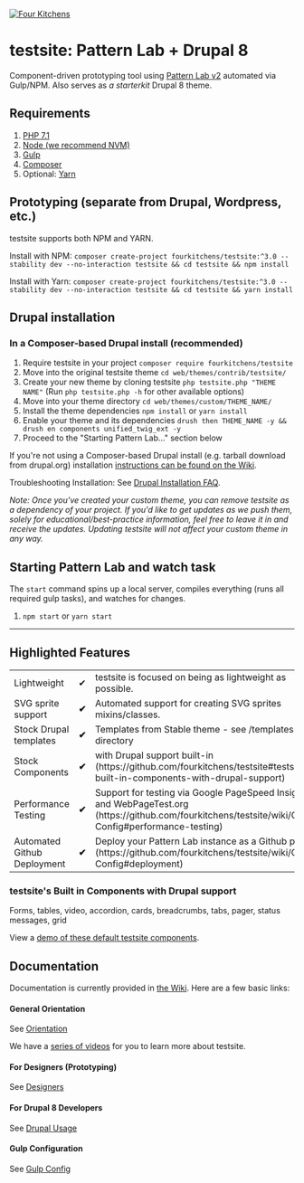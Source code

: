 [![Four Kitchens](https://img.shields.io/badge/4K-Four%20Kitchens-35AA4E.svg)](https://fourkitchens.com/)

# testsite: Pattern Lab + Drupal 8

Component-driven prototyping tool using [Pattern Lab v2](http://patternlab.io/) automated via Gulp/NPM. Also serves as _a starterkit_ Drupal 8 theme.

## Requirements

1.  [PHP 7.1](http://www.php.net/)
2.  [Node (we recommend NVM)](https://github.com/creationix/nvm)
3.  [Gulp](http://gulpjs.com/)
4.  [Composer](https://getcomposer.org/)
5.  Optional: [Yarn](https://github.com/yarnpkg/yarn)

## Prototyping (separate from Drupal, Wordpress, etc.)

testsite supports both NPM and YARN.

Install with NPM:
`composer create-project fourkitchens/testsite:^3.0 --stability dev --no-interaction testsite && cd testsite && npm install`

Install with Yarn:
`composer create-project fourkitchens/testsite:^3.0 --stability dev --no-interaction testsite && cd testsite && yarn install`

## Drupal installation

### In a Composer-based Drupal install (recommended)

1. Require testsite in your project `composer require fourkitchens/testsite`
2. Move into the original testsite theme `cd web/themes/contrib/testsite/`
3. Create your new theme by cloning testsite `php testsite.php "THEME NAME"` (Run `php testsite.php -h` for other available options)
4. Move into your theme directory `cd web/themes/custom/THEME_NAME/`
5. Install the theme dependencies `npm install` or `yarn install`
6. Enable your theme and its dependencies `drush then THEME_NAME -y && drush en components unified_twig_ext -y`
7. Proceed to the "Starting Pattern Lab…" section below

If you're not using a Composer-based Drupal install (e.g. tarball download from drupal.org) installation [instructions can be found on the Wiki](https://github.com/fourkitchens/testsite/wiki/Installation).

Troubleshooting Installation: See [Drupal Installation FAQ](https://github.com/fourkitchens/testsite/wiki/Installation#drupal-installation-faq).

_Note: Once you've created your custom theme, you can remove testsite as a dependency of your project. If you'd like to get updates as we push them, solely for educational/best-practice information, feel free to leave it in and receive the updates. Updating testsite will not affect your custom theme in any way._

## Starting Pattern Lab and watch task

The `start` command spins up a local server, compiles everything (runs all required gulp tasks), and watches for changes.

1.  `npm start` or `yarn start`

---

## Highlighted Features

<table><tbody>
<tr><td>Lightweight</td><td>✔</td><td>testsite is focused on being as lightweight as possible.</td></tr>
<tr><td>SVG sprite support </td><td><strong>✔</strong></td><td>Automated support for creating SVG sprites mixins/classes.</td></tr>
<tr><td>Stock Drupal templates </td><td><strong>✔</strong></td><td>Templates from Stable theme - see /templates directory</td></tr>
<tr><td>Stock Components </td><td><strong>✔</strong></td><td>with Drupal support built-in (https://github.com/fourkitchens/testsite#testsites-built-in-components-with-drupal-support)</td></tr>
<tr><td>Performance Testing </td><td><strong>✔</strong></td><td>Support for testing via Google PageSpeed Insights and WebPageTest.org (https://github.com/fourkitchens/testsite/wiki/Gulp-Config#performance-testing)</td></tr>
<tr><td>Automated Github Deployment </td><td><strong>✔</strong></td><td>Deploy your Pattern Lab instance as a Github page (https://github.com/fourkitchens/testsite/wiki/Gulp-Config#deployment)</td></tr>
</tbody></table>

<h3 id="components">testsite's Built in Components with Drupal support</h3>
Forms, tables, video, accordion, cards, breadcrumbs, tabs, pager, status messages, grid

View a [demo of these default testsite components](https://fourkitchens.github.io/testsite/pattern-lab/public/).

## Documentation

Documentation is currently provided in [the Wiki](https://github.com/fourkitchens/testsite/wiki). Here are a few basic links:

#### General Orientation

See [Orientation](https://github.com/fourkitchens/testsite/wiki/Orientation)

We have a [series of videos](https://www.youtube.com/playlist?list=PLO9S6JjNqWsGMQLDfE8Ekt0ryrGa3g4km) for you to learn more about testsite.

#### For Designers (Prototyping)

See [Designers](https://github.com/fourkitchens/testsite/wiki/For-Designers)

#### For Drupal 8 Developers

See [Drupal Usage](https://github.com/fourkitchens/testsite/wiki/Drupal-Usage)

#### Gulp Configuration

See [Gulp Config](https://github.com/fourkitchens/testsite/wiki/Gulp-Config)
